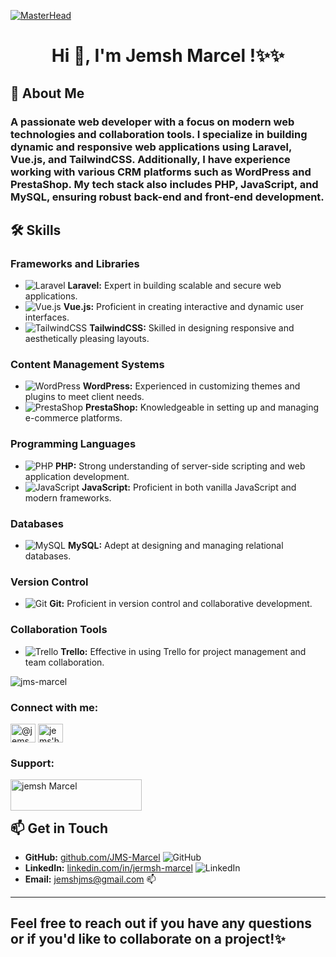 [![MasterHead](https://i.pinimg.com/originals/f6/58/65/f6586511a3a38cad3b3f60b474a22e18.jpg)](https://github.com/JMS-Marcel)
<h1 align="center">Hi 👋, I'm Jemsh Marcel !✨✨</h1>


## 🌟 About Me

<h3>A passionate web developer with a focus on modern web technologies and collaboration tools. I specialize in building dynamic and responsive web applications using Laravel, Vue.js, and TailwindCSS. Additionally, I have experience working with various CRM platforms such as WordPress and PrestaShop. My tech stack also includes PHP, JavaScript, and MySQL, ensuring robust back-end and front-end development.</h3>



## 🛠️ Skills

### Frameworks and Libraries

- ![Laravel](https://img.shields.io/badge/Laravel-F55247?style=flat&logo=laravel&logoColor=white) **Laravel:** Expert in building scalable and secure web applications.
- ![Vue.js](https://img.shields.io/badge/Vue.js-4FC08D?style=flat&logo=vue.js&logoColor=white) **Vue.js:** Proficient in creating interactive and dynamic user interfaces.
- ![TailwindCSS](https://img.shields.io/badge/TailwindCSS-38B2AC?style=flat&logo=tailwind-css&logoColor=white) **TailwindCSS:** Skilled in designing responsive and aesthetically pleasing layouts.

### Content Management Systems

- ![WordPress](https://img.shields.io/badge/WordPress-21759B?style=flat&logo=wordpress&logoColor=white) **WordPress:** Experienced in customizing themes and plugins to meet client needs.
- ![PrestaShop](https://img.shields.io/badge/PrestaShop-DF0067?style=flat&logo=prestashop&logoColor=white) **PrestaShop:** Knowledgeable in setting up and managing e-commerce platforms.

### Programming Languages

- ![PHP](https://img.shields.io/badge/PHP-777BB4?style=flat&logo=php&logoColor=white) **PHP:** Strong understanding of server-side scripting and web application development.
- ![JavaScript](https://img.shields.io/badge/JavaScript-F7DF1E?style=flat&logo=javascript&logoColor=black) **JavaScript:** Proficient in both vanilla JavaScript and modern frameworks.

### Databases

- ![MySQL](https://img.shields.io/badge/MySQL-4479A1?style=flat&logo=mysql&logoColor=white) **MySQL:** Adept at designing and managing relational databases.

### Version Control

- ![Git](https://img.shields.io/badge/Git-F05032?style=flat&logo=git&logoColor=white) **Git:** Proficient in version control and collaborative development.

### Collaboration Tools

- ![Trello](https://img.shields.io/badge/Trello-0052CC?style=flat&logo=trello&logoColor=white) **Trello:** Effective in using Trello for project management and team collaboration.

<p align="left"> <img src="https://komarev.com/ghpvc/?username=jms-marcel&label=Profile%20views&color=0e75b6&style=flat" alt="jms-marcel" /> </p>


<h3 align="left">Connect with me:</h3>
<p align="left">
<a href="https://twitter.com/@jemshmarcel" target="blank"><img align="center" src="https://raw.githubusercontent.com/rahuldkjain/github-profile-readme-generator/master/src/images/icons/Social/twitter.svg" alt="@jemshmarcel" height="30" width="40" /></a>
<a href="https://fb.com/jems'h marcel" target="blank"><img align="center" src="https://raw.githubusercontent.com/rahuldkjain/github-profile-readme-generator/master/src/images/icons/Social/facebook.svg" alt="jems'h marcel" height="30" width="40" /></a>
</p>
<h3 align="left">Support:</h3>
<p><a href="https://www.buymeacoffee.com/jemsh Marcel"> <img align="left" src="https://cdn.buymeacoffee.com/buttons/v2/default-yellow.png" height="50" width="210" alt="jemsh Marcel" /></a></p><br><br>


## 📫 Get in Touch

- **GitHub:** [github.com/JMS-Marcel](https://github.com/JMS-Marcel) ![GitHub](https://img.shields.io/badge/GitHub-181717?style=flat&logo=github&logoColor=white)
- **LinkedIn:** [linkedin.com/in/jermsh-marcel](https://www.linkedin.com/in/jemsh-marcel-nantenaina-1a2469315/) ![LinkedIn](https://img.shields.io/badge/LinkedIn-0077B5?style=flat&logo=linkedin&logoColor=white)
- **Email:** jemshjms@gmail.com 📫


---

<h2>Feel free to reach out if you have any questions or if you'd like to collaborate on a project!✨</h2>
